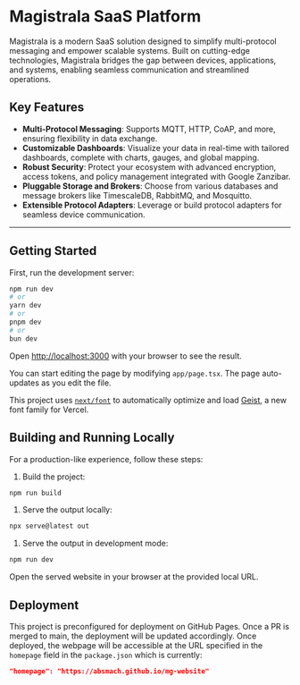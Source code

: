 # Magistrala SaaS Platform

Magistrala is a modern SaaS solution designed to simplify multi-protocol messaging and empower scalable systems. Built on cutting-edge technologies, Magistrala bridges the gap between devices, applications, and systems, enabling seamless communication and streamlined operations.

## Key Features

- **Multi-Protocol Messaging**: Supports MQTT, HTTP, CoAP, and more, ensuring flexibility in data exchange.
- **Customizable Dashboards**: Visualize your data in real-time with tailored dashboards, complete with charts, gauges, and global mapping.
- **Robust Security**: Protect your ecosystem with advanced encryption, access tokens, and policy management integrated with Google Zanzibar.
- **Pluggable Storage and Brokers**: Choose from various databases and message brokers like TimescaleDB, RabbitMQ, and Mosquitto.
- **Extensible Protocol Adapters**: Leverage or build protocol adapters for seamless device communication.

---

## Getting Started

First, run the development server:

```bash
npm run dev
# or
yarn dev
# or
pnpm dev
# or
bun dev
```

Open [http://localhost:3000](http://localhost:3000) with your browser to see the result.

You can start editing the page by modifying `app/page.tsx`. The page auto-updates as you edit the file.

This project uses [`next/font`](https://nextjs.org/docs/app/building-your-application/optimizing/fonts) to automatically optimize and load [Geist](https://vercel.com/font), a new font family for Vercel.

## Building and Running Locally

For a production-like experience, follow these steps:

1. Build the project:

```bash
npm run build
```

1. Serve the output locally:

```bash
npx serve@latest out
```

1. Serve the output in development mode:

```bash
npm run dev
```

Open the served website in your browser at the provided local URL.

## Deployment

This project is preconfigured for deployment on GitHub Pages. Once a PR is merged to main, the deployment will be updated accordingly.
Once deployed, the webpage will be accessible at the URL specified in the `homepage` field in the `package.json` which is currently:

```json
"homepage": "https://absmach.github.io/mg-website"
```
